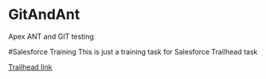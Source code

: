# GitAndAnt
Apex ANT and GIT testing

#Salesforce Training
This is just a training task for Salesforce Trailhead task 

[Trailhead link](https://trailhead.salesforce.com/me/accenture-latvia-muthusankar-venkatachalam)
